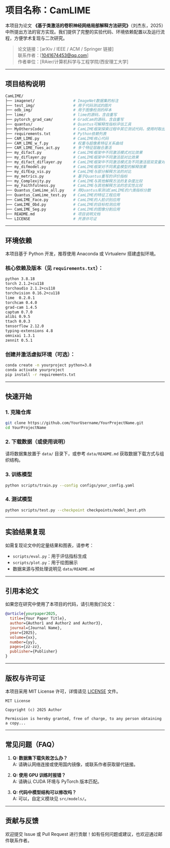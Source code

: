 # 项目名称：CamLIME

本项目为论文 **《基于类激活的卷积神经网络局部解释方法研究》**（刘杰东，2025）中所提出方法的官方实现。我们提供了完整的实验代码、环境依赖配置以及运行流程，方便学术复现与二次研究。

> 论文链接：[arXiv / IEEE / ACM / Springer 链接]  
> 联系作者：[1041674453@qq.com]  
> 作者单位：[RAier/计算机科学与工程学院/西安理工大学]

---

## 项目结构说明

```bash
CamLIME/
├── imagenet/                 # ImageNet数据集的标注
├── test_img/                 # 用于代码测试的图片
├── odb_img/                  # 用于图像检测的样本 
├── lime/                     # lime的源码，含自重写 
├── pytorch_grad_cam/         # GradCam的源码，含自重写
├── quantus/                  # Quantus可解释性指标评估工具
├── MyOthersCode/             # CamLIME框架探索过程中其它测试代码，使用时取出放于项目根目录后再运行
├── requirements.txt          # Python依赖列表
├── CAM_LIME.py               # CamLIME核心代码
├── CAM_LIME_w_f.py           # 权重与超像素特征关系曲线
├── CAM_LIME_fues_act.py      # 多个特征层融合激活
├── my_difact.py              # CamLIME框架中不同激活模式对比效果
├── my_diflayer.py            # CamLIME框架中不同激活层对比效果
├── my_difact_diflayer.py     # CamLIME框架中不同激活模式及不同激活层双变量对比效果
├── my_difmodel.py            # CamLIME框架对不同黑盒模型的解释效果
├── my_difExp_vis.py          # CamLIME与部分解释方法的对比
├── my_metrics.py             # 基于Quantus重写的评价指标
├── my_Complexity.py          # CamLIME与其他解释方法的复杂度比较
├── my_Faithfulness.py        # CamLIME与其他解释方法的忠实性比较
├── Quantus_CamLime_all.py    # 用Quantus库测试CamLIME的六类指标分数
├── Quantus_CamLime_test.py   # CamLIME的特征工程应用
├── CamLIME_Face.py           # CamLIME的人脸识别应用
├── CamLIME_Obd.py            # CamLIME的目标检测应用
├── CamLIME_Seg.py            # CamLIME的图像分割应用
├── README.md                 # 项目说明文档
└── LICENSE                   # 开源许可证


```

---

## 环境依赖

本项目基于 Python 开发，推荐使用 Anaconda 或 Virtualenv 搭建虚拟环境。

### 核心依赖及版本（见 `requirements.txt`）：

```txt
python 3.8.18
torch 2.1.2+cu118
torchaudio 2.1.2+cu118
torchvision 0.16.2+cu118
lime  0.2.0.1
torchcam 0.4.0
grad-cam 1.4.5
captum 0.7.0
alibi 0.9.5
ttach 0.0.3
tensorflow 2.12.0  
typing-extensions 4.8
omnixai 1.3.1
zennit 0.5.1
```

### 创建并激活虚拟环境（可选）：

```bash
conda create -n yourproject python=3.8
conda activate yourproject
pip install -r requirements.txt
```

---

## 快速开始

### 1. 克隆仓库

```bash
git clone https://github.com/YourUsername/YourProjectName.git
cd YourProjectName
```

### 2. 下载数据（或使用说明）

请将数据集放置于 `data/` 目录下，或参考 `data/README.md` 获取数据下载方式与组织结构。

### 3. 训练模型

```bash
python scripts/train.py --config configs/your_config.yaml
```

### 4. 测试模型

```bash
python scripts/test.py --checkpoint checkpoints/model_best.pth
```

---

## 实验结果复现

如需复现论文中的定量结果和图表，请参考：

- `scripts/eval.py`：用于评估指标生成
- `scripts/plot.py`：用于绘图展示
- 数据来源与预处理说明见 `data/README.md`

---

## 引用本论文

如果您在研究中使用了本项目的代码，请引用我们论文：

```bibtex
@article{yourpaper2025,
  title={Your Paper Title},
  author={Author1 and Author2 and Author3},
  journal={Journal Name},
  year={2025},
  volume={xx},
  number={yy},
  pages={zz-zz},
  publisher={Publisher}
}
```

---

## 版权与许可证

本项目采用 MIT License 许可，详情请见 [LICENSE](./LICENSE) 文件。

```
MIT License

Copyright (c) 2025 Author

Permission is hereby granted, free of charge, to any person obtaining a copy...
```

---

## 常见问题（FAQ）

1. **Q: 数据集下载失败怎么办？**  
   A: 请确认网络连接或使用国内镜像，或联系作者获取替代链接。

2. **Q: 使用 GPU 训练时报错？**  
   A: 请确认 CUDA 环境与 PyTorch 版本匹配。

3. **Q: 代码中模型结构可以修改吗？**  
   A: 可以，自定义模块见 `src/models/`。

---

## 贡献与反馈

欢迎提交 Issue 或 Pull Request 进行贡献！如有任何问题或建议，也欢迎通过邮件联系作者。
